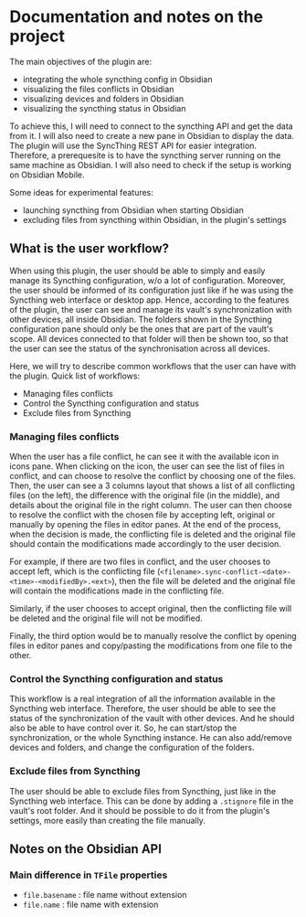 # Documentation and notes on the project

The main objectives of the plugin are:

- integrating the whole syncthing config in Obsidian
- visualizing the files conflicts in Obsidian
- visualizing devices and folders in Obsidian
- visualizing the syncthing status in Obsidian

To achieve this, I will need to connect to the syncthing API and get the data from it. I will also need to create a new pane in Obsidian to display the data.
The plugin will use the SyncThing REST API for easier integration. Therefore, a prerequesite is to have the syncthing server running on the same machine as Obsidian.
I will also need to check if the setup is working on Obsidian Mobile.

Some ideas for experimental features:

- launching syncthing from Obsidian when starting Obsidian
- excluding files from syncthing within Obsidian, in the plugin's settings

## What is the user workflow?

When using this plugin, the user should be able to simply and easily manage its Syncthing configuration, w/o a lot of configuration.
Moreover, the user should be informed of its configuration just like if he was using the Syncthing web interface or desktop app.
Hence, according to the features of the plugin, the user can see and manage its vault's synchronization with other devices, all inside Obsidian.
The folders shown in the Syncthing configuration pane should only be the ones that are part of the vault's scope.
All devices connected to that folder will then be shown too, so that the user can see the status of the synchronisation across all devices.

Here, we will try to describe common workflows that the user can have with the plugin.
Quick list of workflows:

- Managing files conflicts
- Control the Syncthing configuration and status
- Exclude files from Syncthing

### Managing files conflicts

When the user has a file conflict, he can see it with the available icon in icons pane.
When clicking on the icon, the user can see the list of files in conflict, and can choose to resolve the conflict by choosing one of the files.
Then, the user can see a 3 columns layout that shows a list of all conflicting files (on the left), the difference with the original file (in the middle), and details about the original file in the right column.
The user can then choose to resolve the conflict with the chosen file by accepting left, original or manually by opening the files in editor panes.
At the end of the process, when the decision is made, the conflicting file is deleted and the original file should contain the modifications made accordingly to the user decision.

For example, if there are two files in conflict, and the user chooses to accept left, which is the conflicting file (`<filename>.sync-conflict-<date>-<time>-<modifiedBy>.<ext>`), then the file will be deleted and the original file will contain the modifications made in the conflicting file.

Similarly, if the user chooses to accept original, then the conflicting file will be deleted and the original file will not be modified.

Finally, the third option would be to manually resolve the conflict by opening files in editor panes and copy/pasting the modifications from one file to the other.

### Control the Syncthing configuration and status

This workflow is a real integration of all the information available in the Syncthing web interface.
Therefore, the user should be able to see the status of the synchronization of the vault with other devices.
And he should also be able to have control over it.
So, he can start/stop the synchronization, or the whole Syncthing instance.
He can also add/remove devices and folders, and change the configuration of the folders.

### Exclude files from Syncthing

The user should be able to exclude files from Syncthing, just like in the Syncthing web interface.
This can be done by adding a `.stignore` file in the vault's root folder.
And it should be possible to do it from the plugin's settings, more easily than creating the file manually.

## Notes on the Obsidian API

### Main difference in `TFile` properties

- `file.basename` : file name without extension
- `file.name` : file name with extension
